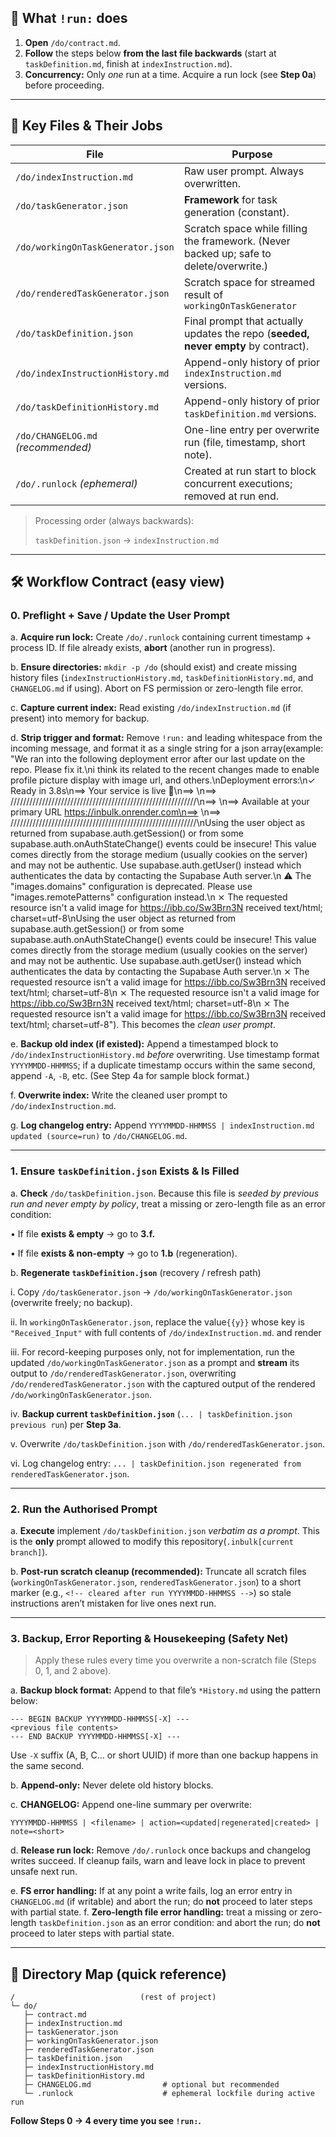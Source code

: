 ## 🔑 What `!run:` does

1. **Open** `/do/contract.md`.
2. **Follow** the steps below **from the last file backwards** (start at `taskDefinition.md`, finish at `indexInstruction.md`).
3. **Concurrency:** Only *one* run at a time. Acquire a run lock (see **Step 0a**) before proceeding.

---

## 📂 Key Files & Their Jobs

| File | Purpose |
| --- | --- |
| `/do/indexInstruction.md` | Raw user prompt. Always overwritten. |
| `/do/taskGenerator.json` | **Framework** for task generation (constant). |
| `/do/workingOnTaskGenerator.json` | Scratch space while filling the framework. (Never backed up; safe to delete/overwrite.) |
| `/do/renderedTaskGenerator.json` | Scratch space for streamed result of `workingOnTaskGenerator`  |
| `/do/taskDefinition.json` | Final prompt that actually updates the repo (**seeded, never empty** by contract). |
| `/do/indexInstructionHistory.md` | Append-only history of prior `indexInstruction.md` versions. |
| `/do/taskDefinitionHistory.md` | Append-only history of prior `taskDefinition.md` versions. |
| `/do/CHANGELOG.md` *(recommended)* | One-line entry per overwrite run (file, timestamp, short note). |
| `/do/.runlock` *(ephemeral)* | Created at run start to block concurrent executions; removed at run end. |

> Processing order (always backwards):
> 
> 
> `taskDefinition.json` → `indexInstruction.md`
> 

---

## 🛠️ Workflow Contract (easy view)

### 0. Preflight + Save / Update the User Prompt

a. **Acquire run lock:** Create `/do/.runlock` containing current timestamp + process ID. If file already exists, **abort** (another run in progress).

b. **Ensure directories:** `mkdir -p /do` (should exist) and create missing history files (`indexInstructionHistory.md`, `taskDefinitionHistory.md`, and `CHANGELOG.md` if using). Abort on FS permission or zero-length file error.

c. **Capture current index:** Read existing `/do/indexInstruction.md` (if present) into memory for backup.

d. **Strip trigger and format:** Remove `!run:` and leading whitespace from the incoming message, and format it as a single string for a json array(example: "We ran into the following deployment error after our last update on the repo. Please fix it.\ni think its related to the recent changes made to enable profile picture display with image url, and others.\nDeployment errors:\n✓ Ready in 3.8s\n==> Your service is live 🎉\n==> \n==> ///////////////////////////////////////////////////////////\n==> \n==> Available at your primary URL https://inbulk.onrender.com\n==> \n==> ///////////////////////////////////////////////////////////\nUsing the user object as returned from supabase.auth.getSession() or from some supabase.auth.onAuthStateChange() events could be insecure! This value comes directly from the storage medium (usually cookies on the server) and may not be authentic. Use supabase.auth.getUser() instead which authenticates the data by contacting the Supabase Auth server.\n ⚠ The \"images.domains\" configuration is deprecated. Please use \"images.remotePatterns\" configuration instead.\n ⨯ The requested resource isn't a valid image for https://ibb.co/Sw3Brn3N received text/html; charset=utf-8\nUsing the user object as returned from supabase.auth.getSession() or from some supabase.auth.onAuthStateChange() events could be insecure! This value comes directly from the storage medium (usually cookies on the server) and may not be authentic. Use supabase.auth.getUser() instead which authenticates the data by contacting the Supabase Auth server.\n ⨯ The requested resource isn't a valid image for https://ibb.co/Sw3Brn3N received text/html; charset=utf-8\n ⨯ The requested resource isn't a valid image for https://ibb.co/Sw3Brn3N received text/html; charset=utf-8\n ⨯ The requested resource isn't a valid image for https://ibb.co/Sw3Brn3N received text/html; charset=utf-8"). This becomes the *clean user prompt*.

e. **Backup old index (if existed):** Append a timestamped block to `/do/indexInstructionHistory.md` *before* overwriting. Use timestamp format `YYYYMMDD-HHMMSS`; if a duplicate timestamp occurs within the same second, append `-A`, `-B`, etc. (See Step 4a for sample block format.)

f. **Overwrite index:** Write the cleaned user prompt to `/do/indexInstruction.md`.

g. **Log changelog entry:** Append `YYYYMMDD-HHMMSS | indexInstruction.md updated (source=run)` to `/do/CHANGELOG.md`.

---

### 1. Ensure `taskDefinition.json` Exists & Is Filled

a. **Check** `/do/taskDefinition.json`. Because this file is *seeded by previous run and never empty by policy*, treat a missing or zero-length file as an error condition:

• If file **exists & empty** → go to **3.f.**

• If file **exists & non-empty** → go to  **1.b** (regeneration). 

b. **Regenerate `taskDefinition.json`** (recovery / refresh path)

i.   Copy `/do/taskGenerator.json` → `/do/workingOnTaskGenerator.json` (overwrite freely; no backup).

ii.  In `workingOnTaskGenerator.json`, replace the value`{{y}}` whose key is `"Received_Input"` with full contents of `/do/indexInstruction.md`. and render 

iii. For record-keeping purposes only, not for implementation, run the updated `/do/workingOnTaskGenerator.json` as a prompt and **stream** its output to `/do/renderedTaskGenerator.json`, overwriting `/do/renderedTaskGenerator.json` with the captured output of the rendered `/do/workingOnTaskGenerator.json`.

iv.  **Backup current `taskDefinition.json`** (`... | taskDefinition.json previous run`) per **Step 3a**.

v.   Overwrite `/do/taskDefinition.json` with `/do/renderedTaskGenerator.json`.

vi.  Log changelog entry: `... | taskDefinition.json regenerated from renderedTaskGenerator.json`.

---

### 2. Run the Authorised Prompt

a. **Execute** implement `/do/taskDefinition.json` *verbatim as a prompt*. This is the **only** prompt allowed to modify this repository(`.inbulk[current branch]`).

b. **Post-run scratch cleanup (recommended):** Truncate all scratch files (`workingOnTaskGenerator.json`, `renderedTaskGenerator.json`) to a short marker (e.g., `<!-- cleared after run YYYYMMDD-HHMMSS -->`) so stale instructions aren’t mistaken for live ones next run.

---

### 3. Backup, Error Reporting & Housekeeping (Safety Net)

> Apply these rules every time you overwrite a non-scratch file (Steps 0, 1, and 2 above).
> 

a. **Backup block format:** Append to that file’s `*History.md` using the pattern below:

```
--- BEGIN BACKUP YYYYMMDD-HHMMSS[-X] ---
<previous file contents>
--- END BACKUP YYYYMMDD-HHMMSS[-X] ---

```

Use `-X` suffix (A, B, C… or short UUID) if more than one backup happens in the same second.

b. **Append-only:** Never delete old history blocks.

c. **CHANGELOG:** Append one-line summary per overwrite:

`YYYYMMDD-HHMMSS | <filename> | action=<updated|regenerated|created> | note=<short>`

d. **Release run lock:** Remove `/do/.runlock` once backups and changelog writes succeed. If cleanup fails, warn and leave lock in place to prevent unsafe next run.

e. **FS error handling:** If at any point a write fails, log an error entry in `CHANGELOG.md` (if writable) and abort the run; do **not** proceed to later steps with partial state.
f. **Zero-length file error handling:** treat a missing or zero-length `taskDefinition.json` as an error condition: and abort the run; do **not** proceed to later steps with partial state.

---

## 📌 Directory Map (quick reference)

```
/                            (rest of project)
└─ do/
   ├─ contract.md
   ├─ indexInstruction.md
   ├─ taskGenerator.json
   ├─ workingOnTaskGenerator.json
   ├─ renderedTaskGenerator.json   
   ├─ taskDefinition.json
   ├─ indexInstructionHistory.md
   ├─ taskDefinitionHistory.md
   ├─ CHANGELOG.md                # optional but recommended
   └─ .runlock                    # ephemeral lockfile during active run

```

**Follow Steps 0 → 4 every time you see `!run:`.**